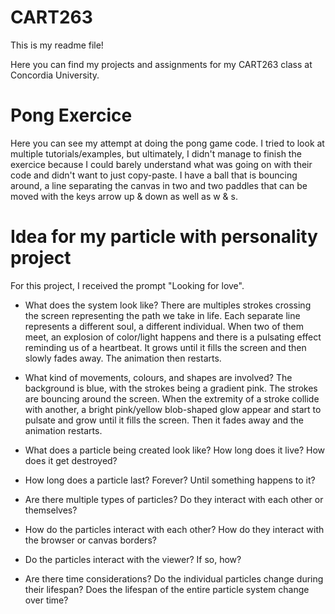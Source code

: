# CART263

This is my readme file!

Here you can find my projects and assignments for my CART263 class at Concordia University.

# Pong Exercice

Here you can see my attempt at doing the pong game code. I tried to look at multiple tutorials/examples, but ultimately, I didn't manage to finish the exercice because I could barely understand what was going on with their code and didn't want to just copy-paste. I have a ball that is bouncing around, a line separating the canvas in two and two paddles that can be moved with the keys arrow up & down as well as w & s.

# Idea for my particle with personality project

For this project, I received the prompt "Looking for love".

- What does the system look like?
There are multiples strokes crossing the screen representing the path we take in life. Each separate line represents a different soul, a different individual. When two of them meet, an explosion of color/light happens and there is a pulsating effect reminding us of a heartbeat. It grows until it fills the screen and then slowly fades away. The animation then restarts.

- What kind of movements, colours, and shapes are involved?
The background is blue, with the strokes being a gradient pink. The strokes are bouncing around the screen. When the extremity of a stroke collide with another, a bright pink/yellow blob-shaped glow appear and start to pulsate and grow until it fills the screen. Then it fades away and the animation restarts.

- What does a particle being created look like? How long does it live? How does it get
destroyed?

- How long does a particle last? Forever? Until something happens to it?

- Are there multiple types of particles? Do they interact with each other or themselves?

- How do the particles interact with each other? How do they interact with the browser
or canvas borders?

- Do the particles interact with the viewer? If so, how?

- Are there time considerations? Do the individual particles change during their
lifespan? Does the lifespan of the entire particle system change over time?